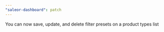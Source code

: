 ```yaml
---
"saleor-dashboard": patch
---
```


You can now save, update, and delete filter presets on a product types list